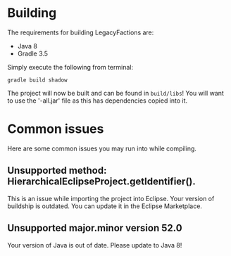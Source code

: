 # Building

The requirements for building LegacyFactions are:
* Java 8
* Gradle 3.5

Simply execute the following from terminal:

```
gradle build shadow
```

The project will now be built and can be found in `build/libs`! You will want to use the '-all.jar' file as this has dependencies copied into it.

# Common issues

Here are some common issues you may run into while compiling.

## Unsupported method: HierarchicalEclipseProject.getIdentifier().

This is an issue while importing the project into Eclipse. Your version of buildship is outdated. You can update it in the Eclipse Marketplace.

## Unsupported major.minor version 52.0

Your version of Java is out of date. Please update to Java 8! 